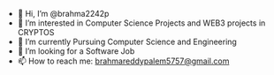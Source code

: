 - 👋 Hi, I’m @brahma2242p
- 👀 I’m interested in Computer Science Projects and WEB3 projects in CRYPTOS
- 🌱 I’m currently Pursuing Computer Science and Engineering
- 💞️ I’m looking for a Software Job
- 📫 How to reach me: brahmareddypalem5757@gmail.com


<!---
brahma2242p/brahma2242p is a ✨ special ✨ repository because its `README.md` (this file) appears on your GitHub profile.
You can click the Preview link to take a look at your changes.
--->
